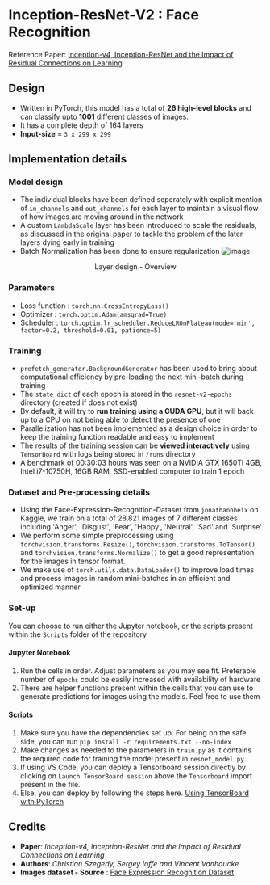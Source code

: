 # Inception-ResNet-V2 : Face Recognition

Reference Paper: [Inception-v4, Inception-ResNet and
the Impact of Residual Connections on Learning](https://arxiv.org/pdf/1602.07261v1.pdf)

## Design
- Written in PyTorch, this model has a total of **26 high-level blocks** and can classify upto **1001** different classes of images. 
- It has a complete depth of 164 layers 
- **Input-size** = `3 x 299 x 299`

## Implementation details
### Model design
  - The individual blocks have been defined seperately with explicit mention of `in_channels` and `out_channels` for each layer to maintain a visual flow of how images are moving around in the network
  - A custom `LambdaScale` layer has been introduced to scale the residuals, as discussed in the original paper to tackle the problem of the later layers dying early in training
  - Batch Normalization has been done to ensure regularization 
  ![image](https://user-images.githubusercontent.com/70141886/161433653-8d46d38e-39ab-4bc0-b335-ef374b45b469.png)
  <p align=center> Layer design - Overview </p>

### Parameters
  - Loss function : `torch.nn.CrossEntropyLoss()`
  - Optimizer : `torch.optim.Adam(amsgrad=True)`
  - Scheduler : `torch.optim.lr_scheduler.ReduceLROnPlateau(mode='min', factor=0.2, threshold=0.01, patience=5)`

### Training
  - `prefetch_generator.BackgroundGenerator` has been used to bring about computational efficiency by pre-loading the next mini-batch during training
  - The `state_dict` of each epoch is stored in the `resnet-v2-epochs` directory (created if does not exist)
  - By default, it will try to **run training using a CUDA GPU**, but it will back up to a CPU on not being able to detect the presence of one
  - Parallelization has not been implemented as a design choice in order to keep the training function readable and easy to implement
  - The results of the training session can be **viewed interactively** using `TensorBoard` with logs being stored in `/runs` directory
  - A benchmark of 00:30:03 hours was seen on a NVIDIA GTX 1650Ti 4GB, Intel i7-10750H, 16GB RAM, SSD-enabled computer to train 1 epoch

### Dataset and Pre-processing details
  - Using the Face-Expression-Recognition-Dataset from `jonathanoheix` on Kaggle, we train on a total of 28,821 images of 7 different classes including 'Anger', 'Disgust', 'Fear', 'Happy', 'Neutral', 'Sad' and 'Surprise'
  - We perform some simple preprocessing using `torchvision.transforms.Resize()`, `torchvision.transforms.ToTensor()` and `torchvision.transforms.Normalize()` to get a good representation for the images in tensor format.
  - We make use of `torch.utils.data.DataLoader()` to improve load times and process images in random mini-batches in an efficient and optimized manner

### Set-up
You can choose to run either the Jupyter notebook, or the scripts present within the `Scripts` folder of the repository
#### Jupyter Notebook
1. Run the cells in order. Adjust parameters as you may see fit. Preferable number of `epochs` could be easily increased with availability of hardware
2. There are helper functions present within the cells that you can use to generate predictions for images using the models. Feel free to use them

#### Scripts
1. Make sure you have the dependencies set up. For being on the safe side, you can run `pip install -r requirements.txt --no-index`
2. Make changes as needed to the parameters in `train.py` as it contains the required code for training the model present in `resnet_model.py`.
3. If using VS Code, you can deploy a Tensorboard session directly by clicking on `Launch TensorBoard session` above the `Tensorboard` import present in the file.
4. Else, you can deploy by following the steps here. [Using TensorBoard with PyTorch](https://pytorch.org/tutorials/recipes/recipes/tensorboard_with_pytorch.html)

## Credits
- **Paper**: *Inception-v4, Inception-ResNet and the Impact of Residual Connections on Learning*
- **Authors**: *Christian Szegedy, Sergey Ioffe and Vincent Vanhoucke*
- **Images dataset - Source** : [Face Expression Recognition Dataset](https://www.kaggle.com/jonathanoheix/face-expression-recognition-dataset)
